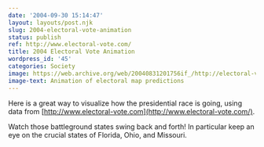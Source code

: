 ```yaml
---
date: '2004-09-30 15:14:47'
layout: layouts/post.njk
slug: 2004-electoral-vote-animation
status: publish
ref: http://www.electoral-vote.com/
title: 2004 Electoral Vote Animation
wordpress_id: '45'
categories: Society
image: https://web.archive.org/web/20040831201756if_/http://electoral-vote.caida.org:80/all2004-fast.gif
image-text: Animation of electoral map predictions
---
```


Here is a great way to visualize how the presidential race is going, using data from [http://www.electoral-vote.com](http://www.electoral-vote.com/).

Watch those battleground states swing back and forth!  In particular keep an eye on the crucial states of Florida, Ohio, and Missouri.

